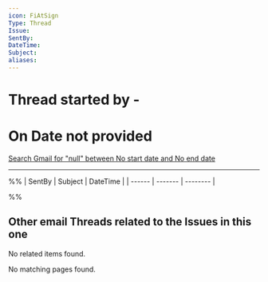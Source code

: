 ```yaml
---
icon: FiAtSign
Type: Thread
Issue:
SentBy:
DateTime:
Subject:
aliases:
---
```

# Thread started by -
<p><span><h1 data-heading="On Date not provided">On Date not provided</h1></span></p>
<p><span><p><a data-tooltip-position="top" aria-label="https://mail.google.com/mail/u/0/#search/subject%3A(null)+after%3ANo%20start%20date+before%3ANo%20end%20date" rel="noopener" class="external-link" href="https://mail.google.com/mail/u/0/#search/subject%3A(null)+after%3ANo%20start%20date+before%3ANo%20end%20date" target="_blank">Search Gmail for "null" between No start date and No end date</a></p></span></p>


- - - 

%%
| SentBy | Subject | DateTime |
| ------ | ------- | -------- |

%%



## Other email Threads related to the Issues in this one
<p><span><p>No related items found.</p></span></p>
<p><span><p>No matching pages found.</p></span></p>